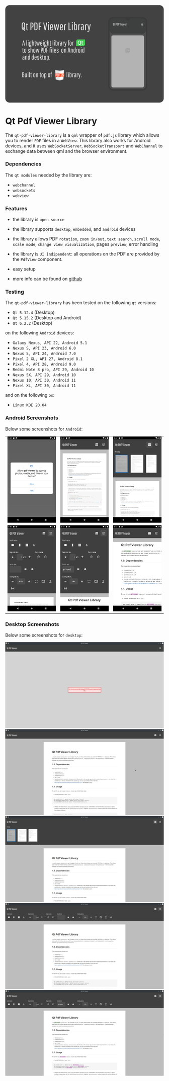 
<img style="max-width: 100%;" src="qtpdfviewer-header.png"/>
<p></p>

# Qt Pdf Viewer Library
The `qt-pdf-viewer-library` is a `qml` wrapper of `pdf.js` library which allows you to render `PDF` files in a `WebView`. This library also works for Android devices, and it uses `WebSocketServer`, `WebSocketTransport` and `WebChannel` to exchange data between qml and the browser environment.

### Dependencies
The `qt modules` needed by the library are:
- `webchannel`
- `websockets`
- `webview`

### Features
- the library is `open source`

- the library supports `desktop`, `embedded`, and `android` devices

- the library allows PDF `rotation`, `zoom in/out`, `text search`, `scroll mode`, `scale mode`, `change view visualization`, pages `preview`, error handling

- the library is `UI indipendent`: all operations on the PDF are provided by the `PdfView` component.
- easy setup
- more info can be found on [github](https://github.com/develtar/qt-pdf-viewer-library)

### Testing
The `qt-pdf-viewer-library` has been tested on the following `qt` versions:

- `Qt 5.12.4` (Desktop)
- `Qt 5.15.2` (Desktop and Android)
- `Qt 6.2.2` (Desktop)

on the following `Android` devices:
- `Galaxy Nexus, API 22, Android 5.1`
- `Nexus S, API 23, Android 6.0`
- `Nexus S, API 24, Android 7.0`
- `Pixel 2 XL, API 27, Android 8.1`
- `Pixel 4, API 28, Android 9.0`
- `Redmi Note 8 pro, API 29, Android 10`
- `Nexus 5X, API 29, Android 10`
- `Nexus 10, API 30, Android 11`
- `Pixel XL, API 30, Android 11`

and on the following `os`:
- `Linux KDE 20.04`

### Android Screenshots
Below some screenshots for `Android`:

| | | |
:-------------------------:|:-------------------------:|:-------------------------:
<img style="max-width: 100%;" src="screenshots/android/pdf-viewer-0.webp"/> | <img style="max-width: 100%;" src="screenshots/android/pdf-viewer-1.webp"/>| <img style="max-width: 100%;" src="screenshots/android/pdf-viewer-2.webp"/> |
<img style="max-width: 100%;" src="screenshots/android/pdf-viewer-3.webp"/> | <img style="max-width: 100%;" src="screenshots/android/pdf-viewer-4.webp"/>| <img style="max-width: 100%;" src="screenshots/android/pdf-viewer-5.webp"/> |

### Desktop Screenshots
Below some screenshots for `desktop`:


<img style="max-width: 100%;" src="screenshots/desktop/pdf-viewer-5.webp"/>
<img style="max-width: 100%;" src="screenshots/desktop/pdf-viewer-1.webp"/>
<img style="max-width: 100%;" src="screenshots/desktop/pdf-viewer-2.webp"/>
<img style="max-width: 100%;" src="screenshots/desktop/pdf-viewer-3.webp"/>
<img style="max-width: 100%;" src="screenshots/desktop/pdf-viewer-4.webp"/>
